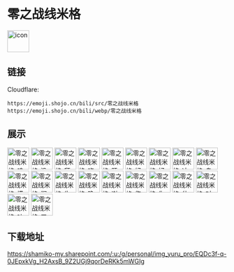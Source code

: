 # 零之战线米格
<img src="https://emoji.shojo.cn/bili/src/零之战线米格/icon.png" width="50" height="50" alt="icon">

## 链接
Cloudflare:
```
https://emoji.shojo.cn/bili/src/零之战线米格
https://emoji.shojo.cn/bili/webp/零之战线米格
```
## 展示
<img src="https://emoji.shojo.cn/bili/src/零之战线米格/零之战线米格-呜呜呜.png" width="50" height="50" alt="零之战线米格-呜呜呜">
<img src="https://emoji.shojo.cn/bili/src/零之战线米格/零之战线米格-没意思.png" width="50" height="50" alt="零之战线米格-没意思">
<img src="https://emoji.shojo.cn/bili/src/零之战线米格/零之战线米格-拜托拜托.png" width="50" height="50" alt="零之战线米格-拜托拜托">
<img src="https://emoji.shojo.cn/bili/src/零之战线米格/零之战线米格-吃饭.png" width="50" height="50" alt="零之战线米格-吃饭">
<img src="https://emoji.shojo.cn/bili/src/零之战线米格/零之战线米格-肝游戏.png" width="50" height="50" alt="零之战线米格-肝游戏">
<img src="https://emoji.shojo.cn/bili/src/零之战线米格/零之战线米格-好饿.png" width="50" height="50" alt="零之战线米格-好饿">
<img src="https://emoji.shojo.cn/bili/src/零之战线米格/零之战线米格-好耶.png" width="50" height="50" alt="零之战线米格-好耶">
<img src="https://emoji.shojo.cn/bili/src/零之战线米格/零之战线米格-冲鸭.png" width="50" height="50" alt="零之战线米格-冲鸭">
<img src="https://emoji.shojo.cn/bili/src/零之战线米格/零之战线米格-乌拉.png" width="50" height="50" alt="零之战线米格-乌拉">
<img src="https://emoji.shojo.cn/bili/src/零之战线米格/零之战线米格-摸摸头.png" width="50" height="50" alt="零之战线米格-摸摸头">
<img src="https://emoji.shojo.cn/bili/src/零之战线米格/零之战线米格-润喽.png" width="50" height="50" alt="零之战线米格-润喽">
<img src="https://emoji.shojo.cn/bili/src/零之战线米格/零之战线米格-生气.png" width="50" height="50" alt="零之战线米格-生气">
<img src="https://emoji.shojo.cn/bili/src/零之战线米格/零之战线米格-晚安.png" width="50" height="50" alt="零之战线米格-晚安">
<img src="https://emoji.shojo.cn/bili/src/零之战线米格/零之战线米格-谢谢.png" width="50" height="50" alt="零之战线米格-谢谢">
<img src="https://emoji.shojo.cn/bili/src/零之战线米格/零之战线米格-伤心.png" width="50" height="50" alt="零之战线米格-伤心">
<img src="https://emoji.shojo.cn/bili/src/零之战线米格/零之战线米格-你确定.png" width="50" height="50" alt="零之战线米格-你确定">
<img src="https://emoji.shojo.cn/bili/src/零之战线米格/零之战线米格-什么.png" width="50" height="50" alt="零之战线米格-什么">
<img src="https://emoji.shojo.cn/bili/src/零之战线米格/零之战线米格-对不起.png" width="50" height="50" alt="零之战线米格-对不起">
<img src="https://emoji.shojo.cn/bili/src/零之战线米格/零之战线米格-吐.png" width="50" height="50" alt="零之战线米格-吐">
<img src="https://emoji.shojo.cn/bili/src/零之战线米格/零之战线米格-工作中.png" width="50" height="50" alt="零之战线米格-工作中">

## 下载地址

https://shamiko-my.sharepoint.com/:u:/g/personal/img_yuru_pro/EQDc3f-q-0JEpxkVg_H2AxsB_9Z2UGj9qorDeRKk5mWGIg